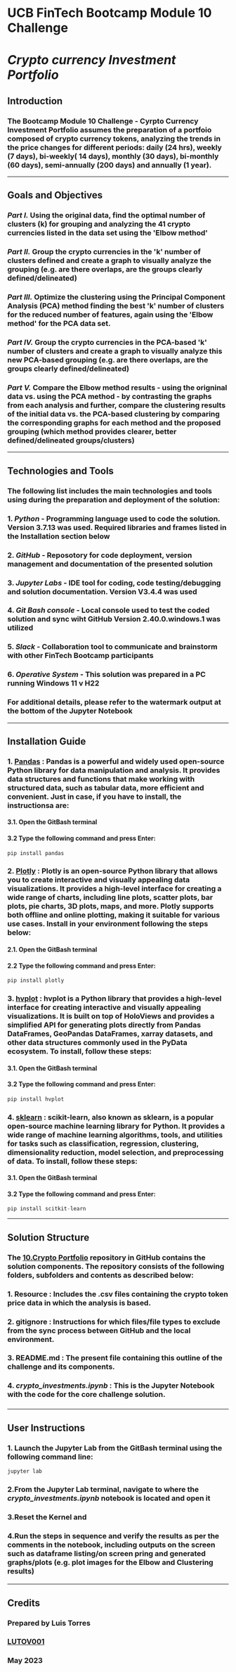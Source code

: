 # **UCB FinTech Bootcamp Module 10 Challenge**
# *Crypto currency Investment Portfolio*
## **Introduction**
### The Bootcamp Module 10 Challenge - Cyrpto Currency Investment Portfolio assumes the preparation of a portfoio composed of crypto currency tokens, analyzing the trends in the price changes for different periods: daily (24 hrs), weekly (7 days), bi-weekly( 14 days), monthly (30 days), bi-monthly (60 days), semi-annually (200 days) and annually (1 year). 
---
## **Goals and Objectives**
### *Part I.*  Using the original data, find the optimal number of clusters (k) for grouping and analyzing the 41 crypto currencies listed in the data set using the 'Elbow method'
### *Part II.*  Group the crypto currencies in the 'k' number of clusters defined and create a graph to visually analyze the grouping (e.g. are there overlaps, are the groups clearly defined/delineated)  
### *Part III.*  Optimize the clustering using the Principal Component Analysis (PCA) method finding the best 'k' number of clusters for the reduced number of features, again using the 'Elbow method' for the PCA data set.
### *Part IV.*  Group the crypto currencies in the PCA-based 'k' number of clusters and create a graph to visually analyze this new PCA-based grouping (e.g. are there overlaps, are the groups clearly defined/delineated) 
### *Part V.*  Compare the Elbow method results - using the origninal data vs. using the PCA method - by contrasting the graphs from each analysis and further, compare the clustering results of the initial data vs. the PCA-based clustering by comparing the corresponding graphs for each method and the proposed grouping (which method provides clearer, better defined/delineated groups/clusters) 
---
## **Technologies and Tools**
### The following list includes the main technologies and tools using during the preparation and deployment of the solution:
### 1. *Python* - Programming language used to code the solution. Version 3.7.13 was used. Required libraries and frames listed in the Installation section below
### 2. *GitHub* - Reposotory for code deployment, version management and documentation of the presented solution
### 3. *Jupyter Labs* - IDE tool for coding, code testing/debugging and solution documentation. Version V3.4.4 was used
### 4. *Git Bash console* - Local console used to test the coded solution and sync wiht GitHub Version 2.40.0.windows.1 was utilized
### 5. *Slack* - Collaboration tool to communicate and brainstorm with other FinTech Bootcamp participants
### 6. *Operative System* - This solution was prepared in a PC running Windows 11 v H22
### For additional details, please refer to the watermark output at the bottom of the Jupyter Notebook
---
## **Installation Guide**

### 1. [Pandas](https://pandas.pydata.org/) : Pandas is a powerful and widely used open-source Python library for data manipulation and analysis. It provides data structures and functions that make working with structured data, such as tabular data, more efficient and convenient. Just in case, if you have to install, the instructionsa are:
#### 3.1. Open the GitBash terminal
#### 3.2 Type the following command and press Enter:
```python 
pip install pandas
```
### 2. [Plotly](https://plotly.com/) : Plotly is an open-source Python library that allows you to create interactive and visually appealing data visualizations. It provides a high-level interface for creating a wide range of charts, including line plots, scatter plots, bar plots, pie charts, 3D plots, maps, and more. Plotly supports both offline and online plotting, making it suitable for various use cases. Install in your environment following the steps below:
#### 2.1. Open the GitBash terminal
#### 2.2 Type the following command and press Enter:
```python 
pip install plotly
```
### 3. [hvplot](https://hvplot.holoviz.org/) : hvplot is a Python library that provides a high-level interface for creating interactive and visually appealing visualizations. It is built on top of HoloViews and provides a simplified API for generating plots directly from Pandas DataFrames, GeoPandas DataFrames, xarray datasets, and other data structures commonly used in the PyData ecosystem. To install, follow these steps:
#### 3.1. Open the GitBash terminal
#### 3.2 Type the following command and press Enter:
```python 
pip install hvplot
```
### 4. [sklearn](https://scikit-learn.org/) : scikit-learn, also known as sklearn, is a popular open-source machine learning library for Python. It provides a wide range of machine learning algorithms, tools, and utilities for tasks such as classification, regression, clustering, dimensionality reduction, model selection, and preprocessing of data. To install, follow these steps:
#### 3.1. Open the GitBash terminal
#### 3.2 Type the following command and press Enter:
```python 
pip install scitkit-learn
```
---
## **Solution Structure**

### The **[10.Crypto Portfolio](https://github.com/LUTOV001/10.Crypto_Portfolio)** repository in GitHub contains the solution components. The repository consists of the following folders, subfolders and contents as described below:
 
###   1. Resource : Includes the .csv files containing the crypto token price data in which the analysis is based. 
###   2. gitignore : Instructions for which files/file types to exclude from the sync process between GitHub and the local environment.
###   3. README.md : The present file containing this outline of the challenge and its components.
###   4. *crypto_investments.ipynb* : This is the Jupyter Notebook with the code for the core challenge solution.
###    
---
## **User Instructions**
### 1. Launch the Jupyter Lab from the GitBash terminal using the following command line:
```python 
jupyter lab
```
### 2.From the Jupyter Lab terminal, navigate to where the ***crypto_investments.ipynb*** notebook is located and open it
### 3.Reset the Kernel and
### 4.Run the steps in sequence and verify the results as per the comments in the notebook, including outputs on the screen such as dataframe listing/on screen pring and generated graphs/plots (e.g. plot images for the Elbow and Clustering results)
####
---
## **Credits**

### Prepared by Luis Torres 
### [LUTOV001](https://github.com/LUTOV001)
### May 2023
